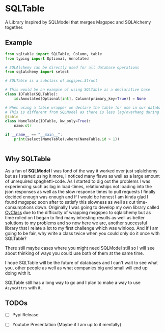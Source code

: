 # SQLTable
A Library Inspired by SQLModel that merges Msgspec and SQLAlchemy together. 

## Example

```python
from sqltable import SQLTable, Column, table
from typing import Optional, Annotated

# SQLAlchemy can be directly used for all database operations
from sqlalchemy import select

# SQLTable is a subclass of msgspec.Struct

# This would be an example of using SQLTable as a declarative base
class IDTable(SQLTable):
    id:Annotated[Optional[int], Column(primary_key=True)] = None

# When using a table wrapper we declare the table for use in our database
# This is different from SQLModel as there is less lag/overhang during our inital setup.
@table
class NameTable(IDTable, kw_only=True):
    name:str

if __name__ == "__main__":
    print(select(NameTable).where(NameTable.id > 1))
    
```

## Why SQLTable
As a fan of __SQLModel__ I was fond of the way it worked over just sqlalchemy but as 
I started using it more, I noticed many flaws as well as a large amount of unrequired spaghetti-code.
As I started to dig out the problems I was experiencing such as lag in load-times, relationships not 
loading into the json responses as well as the slow response times to pull requests I finally decided 
enough was enough and If I would be honest I am kinda glad I found msgspec soon after to satisfy this 
slowness as well as cut time-consumptions down. Originally I was going to develop my own library called
[CyClass](https://github.com/Vizonex/Cyclass) due to the difficulty of wrapping msgspec to sqlalchemy but 
as time rolled on I began to find many intresting results as well as better solutions to my problems 
and so now here we are, another successful library that I relate a lot to my first challenge which was winloop. 
And If I am going to be fair, why write a class twice when you could only do it once with SQLTable? 

There still maybe cases where you might need SQLModel still so I will see about thinking of ways you could use 
both of them at the same time.

I hope SQLTable will be the future of databases and I can't wait to see what you, other people as 
well as what companies big and small will end up doing with it. 

SQLTable still has a long way to go and I plan to make a way to use `AsyncAttrs` with it.


## TODOs
- [ ] Pypi Release
- [ ] Youtube Presentation (Maybe if I am up to it mentally)








